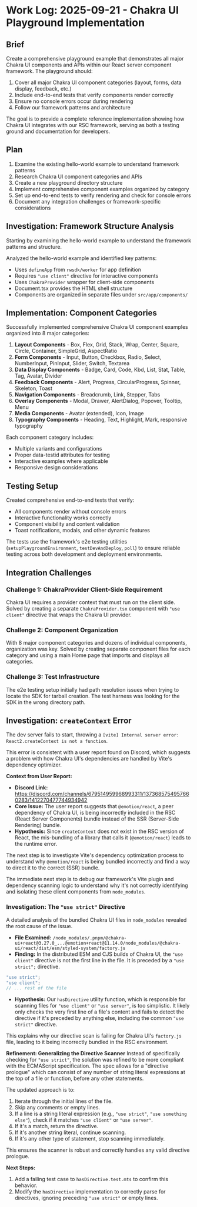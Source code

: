 # Work Log: 2025-09-21 - Chakra UI Playground Implementation

## Brief

Create a comprehensive playground example that demonstrates all major Chakra UI components and APIs within our React server component framework. The playground should:

1. Cover all major Chakra UI component categories (layout, forms, data display, feedback, etc.)
2. Include end-to-end tests that verify components render correctly
3. Ensure no console errors occur during rendering
4. Follow our framework patterns and architecture

The goal is to provide a complete reference implementation showing how Chakra UI integrates with our RSC framework, serving as both a testing ground and documentation for developers.

## Plan

1. Examine the existing hello-world example to understand framework patterns
2. Research Chakra UI component categories and APIs
3. Create a new playground directory structure
4. Implement comprehensive component examples organized by category
5. Set up end-to-end tests to verify rendering and check for console errors
6. Document any integration challenges or framework-specific considerations

## Investigation: Framework Structure Analysis

Starting by examining the hello-world example to understand the framework patterns and structure.

Analyzed the hello-world example and identified key patterns:
- Uses `defineApp` from `rwsdk/worker` for app definition
- Requires `"use client"` directive for interactive components
- Uses `ChakraProvider` wrapper for client-side components
- Document.tsx provides the HTML shell structure
- Components are organized in separate files under `src/app/components/`

## Implementation: Component Categories

Successfully implemented comprehensive Chakra UI component examples organized into 8 major categories:

1. **Layout Components** - Box, Flex, Grid, Stack, Wrap, Center, Square, Circle, Container, SimpleGrid, AspectRatio
2. **Form Components** - Input, Button, Checkbox, Radio, Select, NumberInput, PinInput, Slider, Switch, Textarea
3. **Data Display Components** - Badge, Card, Code, Kbd, List, Stat, Table, Tag, Avatar, Divider
4. **Feedback Components** - Alert, Progress, CircularProgress, Spinner, Skeleton, Toast
5. **Navigation Components** - Breadcrumb, Link, Stepper, Tabs
6. **Overlay Components** - Modal, Drawer, AlertDialog, Popover, Tooltip, Menu
7. **Media Components** - Avatar (extended), Icon, Image
8. **Typography Components** - Heading, Text, Highlight, Mark, responsive typography

Each component category includes:
- Multiple variants and configurations
- Proper data-testid attributes for testing
- Interactive examples where applicable
- Responsive design considerations

## Testing Setup

Created comprehensive end-to-end tests that verify:
- All components render without console errors
- Interactive functionality works correctly
- Component visibility and content validation
- Toast notifications, modals, and other dynamic features

The tests use the framework's e2e testing utilities (`setupPlaygroundEnvironment`, `testDevAndDeploy`, `poll`) to ensure reliable testing across both development and deployment environments.

## Integration Challenges

### Challenge 1: ChakraProvider Client-Side Requirement
Chakra UI requires a provider context that must run on the client side. Solved by creating a separate `ChakraProvider.tsx` component with `"use client"` directive that wraps the Chakra UI provider.

### Challenge 2: Component Organization
With 8 major component categories and dozens of individual components, organization was key. Solved by creating separate component files for each category and using a main Home page that imports and displays all categories.

### Challenge 3: Test Infrastructure
The e2e testing setup initially had path resolution issues when trying to locate the SDK for tarball creation. The test harness was looking for the SDK in the wrong directory path.

## Investigation: `createContext` Error

The dev server fails to start, throwing a `[vite] Internal server error: React2.createContext is not a function`.

This error is consistent with a user report found on Discord, which suggests a problem with how Chakra UI's dependencies are handled by Vite's dependency optimizer.

**Context from User Report:**
- **Discord Link:** <https://discord.com/channels/679514959968993311/1373685754957660283/1412270477744934942>
- **Core Issue:** The user report suggests that `@emotion/react`, a peer dependency of Chakra UI, is being incorrectly included in the RSC (React Server Components) bundle instead of the SSR (Server-Side Rendering) bundle.
- **Hypothesis:** Since `createContext` does not exist in the RSC version of React, the mis-bundling of a library that calls it (`@emotion/react`) leads to the runtime error.

The next step is to investigate Vite's dependency optimization process to understand why `@emotion/react` is being bundled incorrectly and find a way to direct it to the correct (SSR) bundle.

The immediate next step is to debug our framework's Vite plugin and dependency scanning logic to understand why it's not correctly identifying and isolating these client components from `node_modules`.

### Investigation: The `"use strict"` Directive

A detailed analysis of the bundled Chakra UI files in `node_modules` revealed the root cause of the issue.

-   **File Examined:** `/node_modules/.pnpm/@chakra-ui+react@3.27.0_...@emotion+react@11.14.0/node_modules/@chakra-ui/react/dist/esm/styled-system/factory.js`
-   **Finding:** In the distributed ESM and CJS builds of Chakra UI, the `"use client"` directive is not the first line in the file. It is preceded by a `"use strict";` directive.

```javascript
"use strict";
"use client";
// ... rest of the file
```

-   **Hypothesis:** Our `hasDirective` utility function, which is responsible for scanning files for `"use client"` or `"use server"`, is too simplistic. It likely only checks the very first line of a file's content and fails to detect the directive if it's preceded by anything else, including the common `"use strict"` directive.

This explains why our directive scan is failing for Chakra UI's `factory.js` file, leading to it being incorrectly bundled in the RSC environment.

**Refinement: Generalizing the Directive Scanner**
Instead of specifically checking for `"use strict"`, the solution was refined to be more compliant with the ECMAScript specification. The spec allows for a "directive prologue" which can consist of any number of string literal expressions at the top of a file or function, before any other statements.

The updated approach is to:
1.  Iterate through the initial lines of the file.
2.  Skip any comments or empty lines.
3.  If a line is a string literal expression (e.g., `"use strict"`, `"use something else"`), check if it matches `"use client"` or `"use server"`.
4.  If it's a match, return the directive.
5.  If it's another string literal, continue scanning.
6.  If it's any other type of statement, stop scanning immediately.

This ensures the scanner is robust and correctly handles any valid directive prologue.

**Next Steps:**
1.  Add a failing test case to `hasDirective.test.mts` to confirm this behavior.
2.  Modify the `hasDirective` implementation to correctly parse for directives, ignoring preceding `"use strict"` or empty lines.

